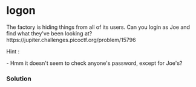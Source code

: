 <h1>logon</h1>
<p>The factory is hiding things from all of its users. Can you login as Joe and find what they've been looking at? https://jupiter.challenges.picoctf.org/problem/15796</p>
<p>Hint :</p>
<p>- Hmm it doesn't seem to check anyone's password, except for Joe's?
</p>
<h3>Solution</h3>

